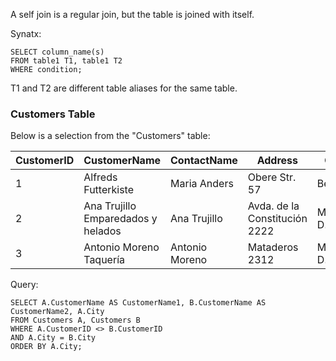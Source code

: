 A self join is a regular join, but the table is joined with itself.

Synatx:

```
SELECT column_name(s)
FROM table1 T1, table1 T2
WHERE condition;
```

T1 and T2 are different table aliases for the same table.


### Customers Table

Below is a selection from the "Customers" table:

| CustomerID | CustomerName                           | ContactName     | Address                       | City        | PostalCode | Country |
|------------|----------------------------------------|------------------|-------------------------------|-------------|------------|---------|
| 1          | Alfreds Futterkiste                   | Maria Anders      | Obere Str. 57                | Berlin      | 12209      | Germany |
| 2          | Ana Trujillo Emparedados y helados    | Ana Trujillo      | Avda. de la Constitución 2222 | México D.F. | 05021      | Mexico  |
| 3          | Antonio Moreno Taquería                | Antonio Moreno     | Mataderos 2312               | México D.F. | 05023      | Mexico  |



Query:

```
SELECT A.CustomerName AS CustomerName1, B.CustomerName AS CustomerName2, A.City
FROM Customers A, Customers B
WHERE A.CustomerID <> B.CustomerID
AND A.City = B.City
ORDER BY A.City;
```

